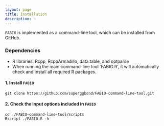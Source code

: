 ```yaml
---
layout: page
title: Installation
description: ~
---
```


`FABIO` is implemented as a command-line tool, which can be installed from GitHub.

### Dependencies 
* R libraries: Rcpp, RcppArmadillo, data.table, and optparse
* When running the main command-line tool 'FABIO.R', it will automatically check and install all required R packages.

#### 1. Install `FABIO`
```
git clone https://github.com/superggbond/FABIO-command-line-tool.git
```
#### 2. Check the input options included in `FABIO`
```
cd ./FABIO-command-line-tool/scripts
Rscript ./FABIO.R -h
```
